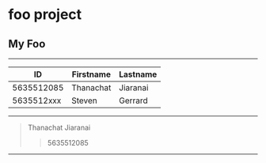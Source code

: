 # foo project

## My Foo

***
| ID | Firstname | Lastname |
| --- | --- | --- |
| 5635512085 | Thanachat | Jiaranai |
| 5635512xxx | Steven | Gerrard |
***
> Thanachat Jiaranai
>> 5635512085
***




